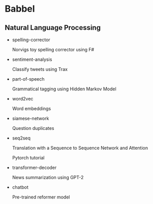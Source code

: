 # Babbel
## Natural Language Processing


* spelling-corrector

    Norvigs toy spelling corrector using F#

* sentiment-analysis

    Classify tweets using Trax

* part-of-speech

    Grammatical tagging using Hidden Markov Model

* word2vec

    Word embeddings

* siamese-network

    Question duplicates

* seq2seq

    Translation with a Sequence to Sequence Network and Attention

    Pytorch tutorial

* transformer-decoder

    News summarization using GPT-2

* chatbot

    Pre-trained reformer model